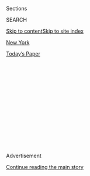 <div id="app">

<div>

<div>

<div>

<div class="NYTAppHideMasthead css-1q2w90k e1suatyy0">

<div class="section css-ui9rw0 e1suatyy2">

<div class="css-eph4ug er09x8g0">

<div class="css-6n7j50">

</div>

<span class="css-1dv1kvn">Sections</span>

<div class="css-10488qs">

<span class="css-1dv1kvn">SEARCH</span>

</div>

[Skip to content](#site-content)[Skip to site index](#site-index)

</div>

<div id="masthead-section-label" class="css-1wr3we4 eaxe0e00">

[New
York](https://www.nytimes3xbfgragh.onion/section/nyregion)

</div>

<div class="css-10698na e1huz5gh0">

</div>

</div>

<div id="masthead-bar-one" class="section hasLinks css-15hmgas e1csuq9d3">

<div class="css-uqyvli e1csuq9d0">

</div>

<div class="css-1uqjmks e1csuq9d1">

</div>

<div class="css-9e9ivx">

[](https://myaccount.nytimes3xbfgragh.onion/auth/login?response_type=cookie&client_id=vi)

</div>

<div class="css-1bvtpon e1csuq9d2">

[Today’s
Paper](https://www.nytimes3xbfgragh.onion/section/todayspaper)

</div>

</div>

</div>

</div>

<div data-aria-hidden="false">

<div id="site-content" data-role="main">

<div>

<div class="css-1aor85t" style="opacity:0.000000001;z-index:-1;visibility:hidden">

<div class="css-1hqnpie">

<div class="css-epjblv">

<span class="css-17xtcya">[New
York](/section/nyregion)</span><span class="css-x15j1o">|</span><span class="css-fwqvlz">Early
Voting and Other Changes to Election Laws Are Coming to New
York</span>

</div>

<div class="css-k008qs">

<div class="css-1iwv8en">

<span class="css-18z7m18"></span>

<div>

</div>

</div>

<span class="css-1n6z4y">https://nyti.ms/2H3N2QF</span>

<div class="css-1705lsu">

<div class="css-4xjgmj">

<div class="css-4skfbu" data-role="toolbar" data-aria-label="Social Media Share buttons, Save button, and Comments Panel with current comment count" data-testid="share-tools">

  - 
  - 
  - 
  - 
    
    <div class="css-6n7j50">
    
    </div>

  - 

</div>

</div>

</div>

</div>

</div>

</div>

<div class="css-13pd83m">

</div>

<div id="top-wrapper" class="css-1sy8kpn">

<div id="top-slug" class="css-l9onyx">

Advertisement

</div>

[Continue reading the main
story](#after-top)

<div class="ad top-wrapper" style="text-align:center;height:100%;display:block;min-height:250px">

<div id="top" class="place-ad" data-position="top" data-size-key="top">

</div>

</div>

<div id="after-top">

</div>

</div>

<div id="sponsor-wrapper" class="css-1hyfx7x">

<div id="sponsor-slug" class="css-19vbshk">

Supported by

</div>

[Continue reading the main
story](#after-sponsor)

<div id="sponsor" class="ad sponsor-wrapper" style="text-align:center;height:100%;display:block">

</div>

<div id="after-sponsor">

</div>

</div>

<div class="css-1vkm6nb ehdk2mb0">

# Early Voting and Other Changes to Election Laws Are Coming to New York

</div>

<div class="css-79elbk" data-testid="photoviewer-wrapper">

<div class="css-z3e15g" data-testid="photoviewer-wrapper-hidden">

</div>

<div class="css-1a48zt4 ehw59r15" data-testid="photoviewer-children">

![<span class="css-16f3y1r e13ogyst0" data-aria-hidden="true">With the
State Senate now ruled by Democrats, and Senator Andrea Stewart-Cousins
the new majority leader, bills that had been stalled by Republicans are
now moving
forward.</span><span class="css-cnj6d5 e1z0qqy90" itemprop="copyrightHolder"><span class="css-1ly73wi e1tej78p0">Credit...</span><span><span>Stephanie
Keith for The New York
Times</span></span></span>](https://static01.graylady3jvrrxbe.onion/images/2019/01/10/nyregion/00nylegis1/merlin_148965030_3e843099-8557-4156-b974-df878f28cc20-articleLarge.jpg?quality=75&auto=webp&disable=upscale)

</div>

</div>

<div class="css-xt80pu e12qa4dv0">

<div class="css-18e8msd">

<div class="css-vp77d3 epjyd6m0">

<div class="css-1baulvz">

By [<span class="css-1baulvz last-byline" itemprop="name">Jesse
McKinley</span>](https://www.nytimes3xbfgragh.onion/by/jesse-mckinley)

</div>

</div>

  - Jan. 10,
    2019

  - 
    
    <div class="css-4xjgmj">
    
    <div class="css-d8bdto" data-role="toolbar" data-aria-label="Social Media Share buttons, Save button, and Comments Panel with current comment count" data-testid="share-tools">
    
      - 
      - 
      - 
      - 
        
        <div class="css-6n7j50">
        
        </div>
    
      - 
    
    </div>
    
    </div>

</div>

</div>

<div class="section meteredContent css-1r7ky0e" name="articleBody" itemprop="articleBody">

<div class="css-1fanzo5 StoryBodyCompanionColumn">

<div class="css-53u6y8">

*\[What you need to know to start the day:* [*Get New York Today in your
inbox*](https://www.nytimes3xbfgragh.onion/newsletters/newyorktoday?module=inline)*.\]*

ALBANY — For years, the ways in which voters in New York have been
stymied by the state’s antiquated voting laws have stood in stark
contrast to the state’s liberal reputation.

During last year’s contentious midterm elections, New York was [the only
state](https://www.nytimes3xbfgragh.onion/2018/06/25/nyregion/new-york-primary-congress-state-federal.html)
in the nation that held separate state and federal primary elections, a
bifurcation that almost seemed designed to suppress voter turnout —
which is generally thought to favor incumbents.

Early voting? Voting by mail? Same-day voter registration? All are
fairly basic voting policies now found in many states, [but not
in](https://www.nytimes3xbfgragh.onion/2018/12/19/nyregion/early-voting-reform-laws-ny.html)
[New
York](https://www.nytimes3xbfgragh.onion/2018/12/19/nyregion/early-voting-reform-laws-ny.html).

But with Democrats now in control of both chambers of the State Capitol
and the governor’s office, things are about to change. Legislative
leaders said they intend to pass what they described as a voting reform
package on Monday to overhaul the state’s voting laws, among the more
restrictive in the nation.

</div>

</div>

<div class="css-1fanzo5 StoryBodyCompanionColumn">

<div class="css-53u6y8">

The proposals are a veritable wish list for those who have blamed New
York’s laws for driving down voter turnout. The measures include
allowing early voting, preregistration of 16- and 17-year-olds and
consolidating state and federal primary elections, which are now held in
different months.

Lawmakers also plan to pass bills to allow vote-by-mail and same-day
voter registration, though those proposals will also require voter
referendums — and passage by the next Legislature, scheduled to be
seated in 2021 — as they change the State Constitution.

“This is just the beginning,” said Senator Michael Gianaris of Queens,
the deputy Democratic leader in the Senate. “There’s a long list of
issues that have been kept on the shelf by Republicans all these years.

“And the issues we’re handling in the first week are incredibly
important, and there will be incredibly important issues in the second
week and the third week and the fourth week.”

The changes to the state’s voting laws are long overdue, according to
good government groups that have watched as New York has fallen to the
bottom of lists tracking voter participation, despite being one of the
nation’s bluest states.

</div>

</div>

<div class="css-1fanzo5 StoryBodyCompanionColumn">

<div class="css-53u6y8">

“New York is moving from caboose to locomotive,” said Blair Horner, the
executive director of the New York Public Interest Research Group,
adding, “New York has been in the obstacle-creating business, as opposed
to the obstacle-smashing business when it comes to voting.”

The bills, which will be introduced as a package, would place [New York
in the same
rank](http://www.ncsl.org/research/elections-and-campaigns/absentee-and-early-voting.aspx)
as other liberal bulwarks like California and Washington, at a time when
Democrats are seeking to enhance voter involvement.

Gov. Andrew M. Cuomo has expressed support for such measures in the
past, most recently last month, when he vowed to make an election
overhaul a priority in the first 100 days of the new year. A spokesman
for Mr. Cuomo said the administration is hopeful that the voting package
is the start of a range of reforms lawmakers pass this session.

“We look forward to working with them to go further and enact public
campaign financing, make Election Day a state holiday and ban corporate
contributions once and for all,” the spokesman, Rich Azzopardi, said.

Mr. Cuomo has also favored a bill that would close the so-called “L.L.C.
loophole,” which allows corporate interests to funnel almost unlimited
amounts of money into campaigns through various anonymous limited
liability companies. The loophole has been a bête noire of [good
government
groups](https://www.commoncause.org/new-york/our-work/money-influence/closing-new-yorks-llc-loophole/)
for years, but has been utilized by various powerful politicians in the
state, including Mr. Cuomo, who has been [one of its biggest
beneficiaries](https://www.politico.com/states/new-york/albany/story/2018/05/06/though-he-backs-reform-cuomo-has-raised-more-from-llcs-than-every-legislator-combined-388190).

The Democrat-dominated Assembly has voted to close the loophole for
years, but the measure went nowhere in the Republican-led Senate.

On Monday, however, the new Democratic leadership in the Capitol intends
to pass identical bills to cap contributions from L.L.C.s at $5,000,
bringing them in line with limits on donations from corporations.

</div>

</div>

<div class="css-1fanzo5 StoryBodyCompanionColumn">

<div class="css-53u6y8">

L.L.C.s would also be required “to disclose its beneficial ownership”
with the State Board of Elections, requiring more transparency of
entities that are often purposefully opaque, sometimes identified by
little more than an address of the company that established the L.L.C.

The push on election reform is expected to be followed in short order on
Tuesday by two other progressive agenda items: a ban of treating minors
with so-called conversion therapy, which aims to “cure” gay people of
being homosexual; and the Gender Non-Discrimination Act (Genda), which
prohibits discrimination based on “gender identity or expression” and
expands the definition of hate crimes to cover transgender people.

The sponsor of both those bills is Senator Brad Hoylman, who said they
would be the first gender-oriented legislation to pass since same-sex
marriage was legalized in 2011. Mr. Hoylman, who is the only openly gay
lawmaker in the upper chamber, said that Republicans had thwarted even
minor bills and resolutions that mentioned gay rights or issues.

Mr. Hoylman, who represents Lower Manhattan and brought his husband,
David, and their 16-month-old daughter, Lucy, to the opening day of
session on Wednesday, said he hoped that the bills would find some votes
from across the aisle as well. “I wouldn’t be surprised if we see
Republican support,” he said.

On Wednesday, the interim minority leader of the Senate, Joseph Griffo,
said in his introductory speech that the Republicans’ “mission as public
servants remains the same: starting with supporting policies that help
hard-working, middle-class families succeed and businesses grow and
prosper.”

For the time being, Republicans, with only 23 members in a 63-seat
house, have little recourse to stop a Democratic agenda, including the
major changes to the state’s voting laws that could amplify demographic
advantages in an already deep-blue state.

Money, however, is a bipartisan need, and the L.L.C. loophole has been
used by both parties to support campaigns. Still, many of the new
members in the Senate Democratic conference ran for office on a pledge
of getting corporate money out of politics, and Monday’s plan of action
seems calibrated to make good on those campaign promises.

“I didn’t take any L.L.C. money, a number of people coming in didn’t
take any L.L.C. money,” said Zellnor Myrie, a newly elected senator from
Brooklyn. “And I think that’s what we’re responding to.”

</div>

</div>

</div>

<div>

</div>

<div>

</div>

<div>

</div>

<div>

<div id="bottom-wrapper" class="css-1ede5it">

<div id="bottom-slug" class="css-l9onyx">

Advertisement

</div>

[Continue reading the main
story](#after-bottom)

<div id="bottom" class="ad bottom-wrapper" style="text-align:center;height:100%;display:block;min-height:90px">

</div>

<div id="after-bottom">

</div>

</div>

</div>

</div>

</div>

## Site Index

<div>

</div>

## Site Information Navigation

  - [© <span>2020</span> <span>The New York Times
    Company</span>](https://help.nytimes3xbfgragh.onion/hc/en-us/articles/115014792127-Copyright-notice)

<!-- end list -->

  - [NYTCo](https://www.nytco.com/)
  - [Contact
    Us](https://help.nytimes3xbfgragh.onion/hc/en-us/articles/115015385887-Contact-Us)
  - [Work with us](https://www.nytco.com/careers/)
  - [Advertise](https://nytmediakit.com/)
  - [T Brand Studio](http://www.tbrandstudio.com/)
  - [Your Ad
    Choices](https://www.nytimes3xbfgragh.onion/privacy/cookie-policy#how-do-i-manage-trackers)
  - [Privacy](https://www.nytimes3xbfgragh.onion/privacy)
  - [Terms of
    Service](https://help.nytimes3xbfgragh.onion/hc/en-us/articles/115014893428-Terms-of-service)
  - [Terms of
    Sale](https://help.nytimes3xbfgragh.onion/hc/en-us/articles/115014893968-Terms-of-sale)
  - [Site
    Map](https://spiderbites.nytimes3xbfgragh.onion)
  - [Help](https://help.nytimes3xbfgragh.onion/hc/en-us)
  - [Subscriptions](https://www.nytimes3xbfgragh.onion/subscription?campaignId=37WXW)

</div>

</div>

</div>

</div>
